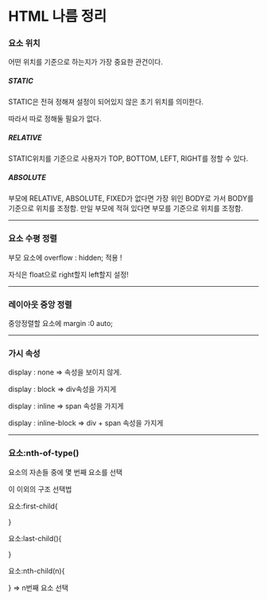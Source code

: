 # HTML 나름 정리



### 요소 위치

어떤 위치를 기준으로 하는지가 가장 중요한 관건이다.



##### STATIC



STATIC은 전혀 정해져 설정이 되어있지 않은 초기 위치를 의미한다.

따라서 따로 정해둘 필요가 없다.



##### RELATIVE



STATIC위치를 기준으로 사용자가 TOP, BOTTOM, LEFT, RIGHT를 정할 수 있다.



##### ABSOLUTE



부모에 RELATIVE, ABSOLUTE, FIXED가 없다면 가장 위인 BODY로 가서 BODY를 기준으로 위치를 조정함. 만일 부모에 적혀 있다면 부모를 기준으로 위치를 조정함.



<hr>

### 

### 요소 수평 정렬



부모 요소에 overflow : hidden; 적용 !



자식은 float으로 right할지 left할지 설정!



<hr>

### 레이아웃 중앙 정렬



중앙정렬할 요소에 margin :0 auto;



<hr>

### 가시 속성



display : none => 속성을 보이지 않게.

display : block => div속성을 가지게

display : inline => span 속성을 가지게

display : inline-block => div + span 속성을 가지게



<hr>

### 요소:nth-of-type()



요소의 자손들 중에 몇 번째 요소를 선택



이 이외의 구조 선택법



요소:first-child{

}

요소:last-child(){

}

요소:nth-child(n){

} => n번째 요소 선택









